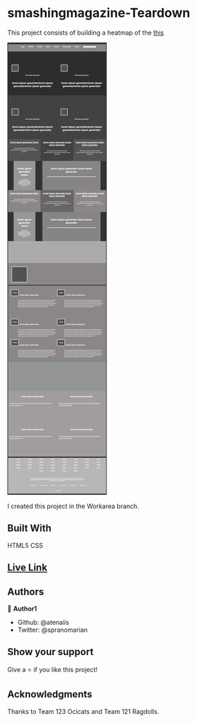 # smashingmagazine-Teardown

This project consists of building a heatmap of the [this](https://www.smashingmagazine.com/)

![screenshot](./assets/things/screenshot.png)

I created this project in the Workarea branch.

## Built With

HTML5
CSS

## [Live Link](https://rawcdn.githack.com/atenaiis/smashingmagazine-Teardown/2458241643c29a574d9c0e17c6019e53cbeff81f/style.html)

## Authors

👤 **Author1**

- Github: @atenaiis
- Twitter: @spranomarian

## Show your support

Give a ⭐️ if you like this project!

## Acknowledgments

Thanks to Team 123 Ocicats and Team 121 Ragdolls.
